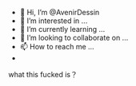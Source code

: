 - 👋 Hi, I’m @AvenirDessin
- 👀 I’m interested in ...
- 🌱 I’m currently learning ...
- 💞️ I’m looking to collaborate on ...
- 📫 How to reach me ...
- 
what this fucked is？
<!---
AvenirDessin/AvenirDessin is a ✨ special ✨ repository because its `README.md` (this file) appears on your GitHub profile.
You can click the Preview link to take a look at your changes.
--->
